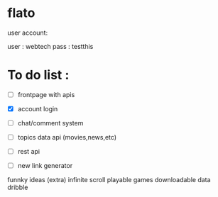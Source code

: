 # flato

user account:

user : webtech
pass : testthis


# To do list :
- [ ] frontpage with apis
- [x] account login
- [ ] chat/comment system
- [ ] topics data api (movies,news,etc)
- [ ] rest api
- [ ] new link generator



funnky ideas (extra)
infinite scroll
playable games
downloadable data dribble
